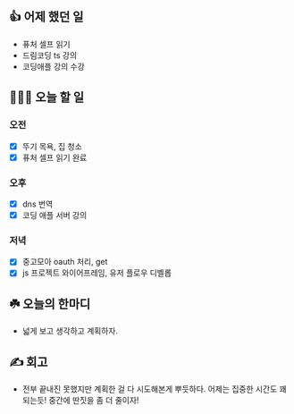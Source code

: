 ## 👍 어제 했던 일

- 퓨처 셀프 읽기
- 드림코딩 ts 강의
- 코딩애플 강의 수강

## 👩🏻‍💻 오늘 할 일

### 오전

- [x] 뚜기 목욕, 집 청소
- [x] 퓨처 셀프 읽기 완료

### 오후

- [x] dns 번역
- [x] 코딩 애플 서버 강의 

### 저녁

- [x] 중고모아 oauth 처리, get
- [x] js 프로젝트 와이어프레임, 유저 플로우 디벨롭

## ☘️ 오늘의 한마디
- 넓게 보고 생각하고 계획하자.

## ✍️ 회고
- 전부 끝내진 못했지만 계획한 걸 다 시도해본게 뿌듯하다. 어제는 집중한 시간도 꽤 되는듯! 중간에 딴짓을 좀 더 줄이자!